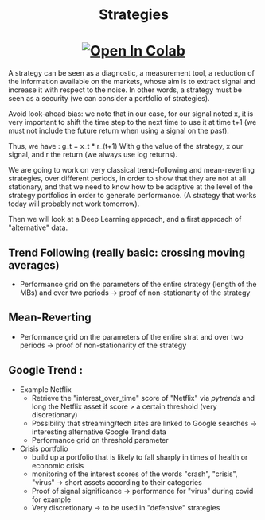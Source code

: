 <h1 align='center'> Strategies </h1>

[<h1 align='center'>![Open In Colab](https://colab.research.google.com/assets/colab-badge.svg)](https://colab.research.google.com/github/Gruz77/Physics-of-Markets/blob/main/Strategies/Strategies.ipynb)</h1>

A strategy can be seen as a diagnostic, a measurement tool, a reduction of the information available on the markets, whose aim is to extract signal and increase it with respect to the noise. In other words, a strategy must be seen as a security (we can consider a portfolio of strategies).

Avoid look-ahead bias: we note that in our case, for our signal noted x, it is very important to shift the time step to the next time to use it at time t+1 (we must not include the future return when using a signal on the past). 

Thus, we have :
g_t = x_t * r_(t+1)
With g the value of the strategy, x our signal, and r the return (we always use log returns).

We are going to work on very classical trend-following and mean-reverting strategies, over different periods, in order to show that they are not at all stationary, and that we need to know how to be adaptive at the level of the strategy portfolios in order to generate performance. (A strategy that works today will probably not work tomorrow). 

Then we will look at a Deep Learning approach, and a first approach of "alternative" data.

## Trend Following (really basic: crossing moving averages)
- Performance grid on the parameters of the entire strategy (length of the MBs) and over two periods -> proof of non-stationarity of the strategy

## Mean-Reverting 
- Performance grid on the parameters of the entire strat and over two periods -> proof of non-stationarity of the strategy

## Google Trend : 
- Example Netflix
  - Retrieve the "interest_over_time" score of "Netflix" via *pytrends* and long the Netflix asset if score > a certain threshold (very discretionary)
  - Possibility that streaming/tech sites are linked to Google searches -> interesting alternative Google Trend data
  - Performance grid on threshold parameter
- Crisis portfolio
  - build up a portfolio that is likely to fall sharply in times of health or economic crisis
  - monitoring of the interest scores of the words "crash", "crisis", "virus" -> short assets according to their categories
  - Proof of signal significance -> performance for "virus" during covid for example 
  - Very discretionary -> to be used in "defensive" strategies
